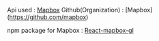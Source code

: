 Api used : [Mapbox](https://www.mapbox.com/)
Github(Organization) : [Mapbox] (https://github.com/mapbox)

npm package for Mapbox : [React-mapbox-gl](https://www.npmjs.com/package/react-mapbox-gl)
